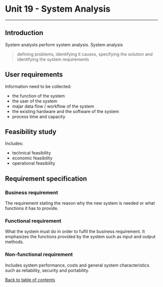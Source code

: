 # Unit 19 - System Analysis
---
## Introduction
System analysts perform system analysis.
System analysis

> defining problems, identifying it causes, specifying the solution and identifying the system requirements

## User requirements
Information need to be collected:
- the function of the system
- the user of the system
- majar data flow / workflow of the system
- the existing hardware and the software of the system
- process time and capacity

## Feasibility study
Includes:
- technical feasibility
- economic feasibility
- operational feasibility

## Requirement specification
### Business requirement
The requirement stating the reason why the new system is needed or what functions it has to provide.
### Functional requirement
What the system must do in order to fulfil the business requirement. It emphasizes the functions provided by the system such as input and output methods.
### Non-functional requirement
Includes system performance, costs and general system characteristics such as reliability, security and portability.

[Back to table of contents](../REVISION.md)
